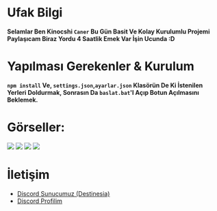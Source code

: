# **Ufak Bilgi**

**Selamlar Ben Kinocshi `Caner` Bu Gün Basit Ve Kolay Kurulumlu Projemi Paylaşıcam Biraz Yordu 4 Saatlik Emek Var İşin Ucunda :D**

# **Yapılması Gerekenler & Kurulum**

**`npm install` Ve, `settings.json`,`ayarlar.json` Klasörün De Ki İstenilen Yerleri Doldurmak, Sonrasın Da `baslat.bat`'I Açıp Botun Açılmasını Beklemek.**

# Görseller:
 <img src="https://cdn.discordapp.com/attachments/818473771500306454/829442693792268318/unknown.png">
 <img src="https://cdn.discordapp.com/attachments/818473771500306454/829442754395373588/unknown.png">
 <img src="https://cdn.discordapp.com/attachments/818473771500306454/829442784720715816/unknown.png">
 <img src="https://cdn.discordapp.com/attachments/818473771500306454/829442807264575498/unknown.png">

# İletişim
* [Discord Sunucumuz (Destinesia)](https://discord.gg/Destinesia)
* [Discord Profilim](https://discord.com/users/798541945944801300)